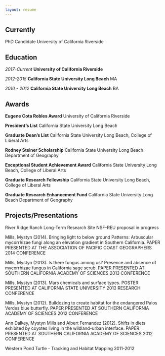 ```yaml
---
layout: resume
---
```

## Currently

PhD Candidate University of California Riverside

## Education

*2017-Current*
**University of California Riverside**

*2012-2015*
**California State University Long Beach**
MA

*2010 - 2012*
**California State University Long Beach**
BA

## Awards

**Eugene Cota Robles Award**
University of California Riverside

**President’s List**
California State University Long Beach

**Graduate Dean’s List**
California State University Long Beach, College of Liberal Arts

**Rodney Steiner Scholarship**
California State University  Long Beach Department of Geography

**Exceptional Student Achievement Award**
California State University  Long Beach, College of Liberal Arts

**Graduate Research Fellowship**
California State University  Long Beach, College of Liberal Arts

**Graduate Research Enhancement Fund**
California State University  Long Beach Department of Geography

## Projects/Presentations

River Ridge Ranch Long-Term Research Site
NSF-REU proposal in progress

Mills, Mystyn (2014). Bringing light to below ground Patterns: Arbuscular mycorrhizae fungi along an elevation gradient in Southern California.
PAPER PRESENTED AT THE ASSOCIATION OF PACIFIC COAST GEOGRAPHERS 2014 CONFERENCE

Mills, Mystyn (2013). Is there fungus among us? Presence and absence of mycorrhizae fungus in California sage scrub.
PAPER PRESENTED AT SOUTHERN CALIFORNIA ACADEMY OF SCIENCES 2013 CONFERENCE

Mills, Mystyn (2013). Mars chemicals and surface types. POSTER PRESENTED AT CALIFORNIA STATE UNIVERSITY 2013 RESEARCH CONFERENCE

Mills, Mystyn (2012). Bulldozing to create habitat for the endangered Palos Verdes blue butterfly.
PAPER PRESENTED AT SOUTHERN CALIFORNIA ACADEMY OF SCIENCES 2012 CONFERENCE

Ann Dalkey, Mystyn Mills and Albert Fernandez (2012).
Shifts in diets exhibited by coyotes living in the wildland-urban interface.
PAPER PRESENTED AT SOUTHERN CALIFORNIA ACADEMY OF SCIENCES 2012 CONFERENCE

Western Pond Turtle - Tracking and Habitat Mapping
2011-2012


<!-- ### Footer

Last updated: June 2020 -->
